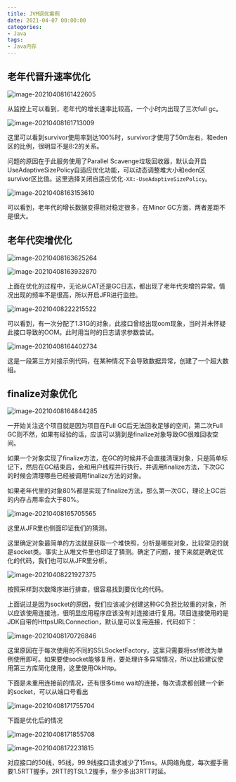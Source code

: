 ```yaml
---
title: JVM调优案例
date: 2021-04-07 00:00:00
categories: 
- Java
tags:
- Java内存
---
```


## 老年代晋升速率优化

![image-20210408161422605](http://blog.abely.store/1617874748451-image-20210408161422605.png)

从监控上可以看到，老年代的增长速率比较高，一个小时内出现了三次full gc。

<!--more-->

![image-20210408161713009](http://blog.abely.store/1617874748451-image-20210408161713009.png)

这里可以看到survivor使用率到达100%时，survivor才使用了50m左右，和eden区的比例，很明显不是8:2的关系。

问题的原因在于此服务使用了Parallel Scavenge垃圾回收器，默认会开启UseAdaptiveSizePolicy自适应优化功能，可以动态调整堆大小和eden区survivor区比值。这里选择关闭自适应优化`-XX:-UseAdaptiveSizePolicy`。

![image-20210408163153610](http://blog.abely.store/1617874748451-image-20210408163153610.png)

可以看到，老年代的增长数据变得相对稳定很多，在Minor GC方面，两者差距不是很大。

## 老年代突增优化

![image-20210408163625264](http://blog.abely.store/1617874748451-image-20210408163625264.png)

![image-20210408163932870](http://blog.abely.store/1617874748451-image-20210408163932870.png)

上面在优化的过程中，无论从CAT还是GC日志，都出现了老年代突增的异常。情况出现的频率不是很高，所以开启JFR进行监控。

![image-20210408222215522](http://blog.abely.store/1617930579835-image-20210408222215522.png)

可以看到，有一次分配了1.31G的对象，此接口曾经出现oom现象，当时并未怀疑此接口导致的OOM。此时用当时的日志请求参数尝试。

![image-20210408164402734](http://blog.abely.store/1617874748451-image-20210408164402734.png)

这是一段第三方对接示例代码，在某种情况下会导致数据异常，创建了一个超大数组。

## finalize对象优化

![image-20210408164844285](http://blog.abely.store/1617874748451-image-20210408164844285.png)

一开始关注这个项目就是因为项目在Full GC后无法回收足够的空间，第二次Full GC则不然，如果有经验的话，应该可以猜到是finalize对象导致GC很难回收空间。

如果一个对象实现了finalize方法，在GC的时候并不会直接清理对象，只是简单标记下，然后在GC结束后，会和用户线程并行执行，并调用finalize方法，下次GC的时候会清理哪些已经被调用finalize方法的对象。

如果老年代里的对象80%都是实现了finalize方法，那么第一次GC，理论上GC后的内存占用率会大于80%。

![image-20210408165705565](http://blog.abely.store/1617874748451-image-20210408165705565.png)

这里从JFR里也侧面印证我们的猜测。

这里确定对象最简单的方法就是获取一个堆快照，分析是哪些对象，比较常见的就是socket类。事实上从堆文件里也印证了猜测。确定了问题，接下来就是确定优化的代码，我们也可以从JFR里分析。

![image-20210408221927375](http://blog.abely.store/1617891567429-image-20210408221927375.png)

按照采样到次数降序进行排查，很容易找到要优化的代码。

上面说过是因为socket的原因，我们应该减少创建这种GC负担比较重的对象，所以应该使用连接池，很明显应用程序应该没有对连接进行复用。项目连接使用的是JDK自带的HttpsURLConnection，默认是可以复用连接，代码如下：

![image-20210408170726846](http://blog.abely.store/1617874748451-image-20210408170726846.png)

这里原因在于每次使用的不同的SSLSocketFactory，这里只需要将ssf修改为单例使用即可。如果要使socket能够复用，要处理许多异常情况，所以比较建议使用第三方库简化使用，这里使用OkHttp。

下面是未重用连接前的情况，还有很多time wait的连接，每次请求都创建一个新的socket，可以从端口号看出

![image-20210408171755704](http://blog.abely.store/1617874748451-image-20210408171755704.png)

下面是优化后的情况

![image-20210408171855708](http://blog.abely.store/1617874748451-image-20210408171855708.png)

![image-20210408172231815](http://blog.abely.store/1617874748451-image-20210408172231815.png)

对应接口的50线，95线，99.9线接口请求减少了15ms。从网络角度，每次握手需要1.5RTT握手，2RTT的TSL1.2握手，至少多出3RTT时延。

